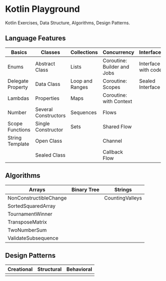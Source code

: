 # Kotlin Playground

Kotlin Exercises, Data Structure, Algorithms, Design Patterns.

## Language Features

| Basics            | Classes              | Collections     | Concurrency                 | Interfaces          |
|-------------------|----------------------|-----------------|-----------------------------|---------------------|
| Enums             | Abstract Class       | Lists           | Coroutine: Builder and Jobs | Interface with code | 
| Delegate Property | Data Class           | Loop and Ranges | Coroutine: Scopes           | Sealed Interface    |
| Lambdas           | Properties           | Maps            | Coroutine: with Context     |                     |
| Number            | Several Constructors | Sequences       | Flows                       |                     |
| Scope Functions   | Single Constructor   | Sets            | Shared Flow                 |                     |
| String Template   | Open Class           |                 | Channel                     |                     |
|                   | Sealed Class         |                 | Callback Flow               |                     |

## Algorithms 

| Arrays                 | Binary Tree | Strings         |
|------------------------|-------------|-----------------|
| NonConstructibleChange |             | CountingValleys |
| SortedSquaredArray     |             |                 |
| TournamentWinner       |             |                 |
| TransposeMatrix        |             |                 |
| TwoNumberSum           |             |                 |
| ValidateSubsequence    |             |                 |

## Design Patterns

| Creational | Structural | Behavioral |
|------------|------------|------------|
|            |            |            |


